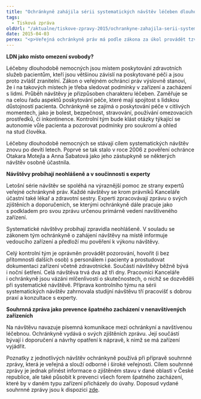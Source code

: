 ```yaml
---
title: "Ochránkyně zahájila sérii systematických návštěv léčeben dlouhodobě nemocných"
tags:
  - Tisková zpráva
oldUrl: "/aktualne/tiskove-zpravy-2015/ochrankyne-zahajila-serii-systematickych-navstev-leceben-dlouhodobe-nemocnych"
date: 2015-04-03
perex: "<p>Veřejná ochránkyně práv má podle zákona za úkol provádět tzv. systematické návštěvy míst, kde se nacházejí nebo mohou nacházet osoby omezené na svobodě veřejnou mocí nebo v důsledku závislosti na poskytované péči. Cílem návštěv je prevence špatného zacházení. Proto návštěvy neprobíhají za účelem prošetřování individuálních stížností, ale systematicky se zaměřením na celou Českou republiku. Ve druhém čtvrtletí roku 2015 tým ochránkyně navštíví léčebny dlouhodobě nemocných. První návštěva v Léčebně pro dlouhodobě nemocné v Hradci Králové právě skončila, další budou následovat.</p>"
---
```


<!-- imported from the old website -->

<p><b>LDN jako místo omezení svobody?</b></p> <p>Léčebny dlouhodobě nemocných jsou místem poskytování zdravotních služeb pacientům, kteří jsou většinou závislí na poskytované péči a jsou proto zvlášť zranitelní. Zákon o veřejném ochránci práv výslovně stanoví, že i na takových místech je třeba sledovat podmínky v zařízení a zacházení s lidmi. Průběh návštěvy je přizpůsoben charakteru léčeben. Zaměřuje se na celou řadu aspektů poskytování péče, které mají spojitost s lidskou důstojností pacienta. Ochránkyně se zajímá o poskytování péče v citlivých momentech, jako je bolest, bezpečnost, stravování, používání omezovacích prostředků, či inkontinence. Kontrolní tým bude klást otázky týkající se autonomie vůle pacienta a pozorovat podmínky pro soukromí a ohled na stud člověka.</p> <p>Léčebny dlouhodobě nemocných se stávají cílem systematických návštěv znovu po devíti letech. Poprvé se tak stalo v roce 2006 z pověření ochránce Otakara Motejla a Anna Šabatová jako jeho zástupkyně se některých návštěv osobně účastnila.</p> <p><b>Návštěvy probíhají neohlášeně a v součinnosti s experty</b></p> <p>Letošní série návštěv se spoléhá na výraznější pomoc ze strany expertů veřejné ochránkyně práv. Každé návštěvy se krom právníků Kanceláře účastní také lékař a zdravotní sestry. Experti zpracovávají zprávu o svých zjištěních a doporučeních, se kterými ochránkyně dále pracuje jako s podkladem pro svou zprávu určenou primárně vedení navštíveného zařízení.</p> <p>Systematické návštěvy probíhají zpravidla neohlášeně. V souladu se zákonem tým ochránkyně o zahájení návštěvy na místě informuje vedoucího zařízení a předloží mu pověření k výkonu návštěvy.</p> <p>Celý kontrolní tým je oprávněn provádět pozorování, hovořit (i bez přítomnosti dalších osob) s personálem i pacienty a prostudovat dokumentaci zařízení včetně zdravotnické. Součástí návštěvy běžně bývá i noční šetření. Celá návštěva trvá dva až tři dny. Pracovníci Kanceláře i ochránkyně jsou vázáni mlčenlivostí o skutečnostech, o nichž se dozvěděli při systematické návštěvě. Příprava kontrolního týmu na sérii systematických návštěv zahrnovala studijní návštěvu tří pracovišť s dobrou praxí a konzultace s experty.</p> <p><b>Souhrnná zpráva jako prevence špatného zacházení v nenavštívených zařízeních</b></p> <p>Na návštěvu navazuje písemná komunikace mezi ochránkyní a navštívenou léčebnou. Ochránkyně vydává o svých zjištěních zprávu. Její součástí bývají i doporučení a návrhy opatření k nápravě, k nimž se má zařízení vyjádřit.</p> <p>Poznatky z jednotlivých návštěv ochránkyně používá při přípravě souhrnné zprávy, která je veřejná a slouží odborné i široké veřejnosti. Cílem souhrnné zprávy je jednak přinést informace o zjištěném stavu v dané oblasti v České republice, ale také působit k prevenci všech forem špatného zacházení, které by v daném typu zařízení přicházely do úvahy. Doposud vydané souhrnné zprávy jsou k dispozici <a href="http://www.ochrance.cz/ochrana-osob-omezenych-na-svobode/z-cinnosti-ombudsmana/zpravy-z-navstev-zarizeni/" target="_blank">zde</a>.</p>
